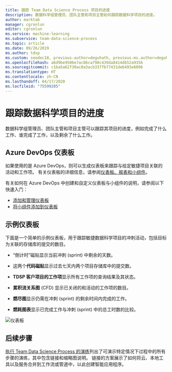 ```yaml
---
title: 跟踪 Team Data Science Process 项目的进度
description: 数据科学组管理员、团队主管和项目主管如何跟踪数据科学项目的进度。
author: marktab
manager: cgronlun
editor: cgronlun
ms.service: machine-learning
ms.subservice: team-data-science-process
ms.topic: article
ms.date: 09/26/2019
ms.author: tdsp
ms.custom: seodec18, previous-author=deguhath, previous-ms.author=deguhath
ms.openlocfilehash: a6d9be9506e7ac86ca798c439da8414db52a9356
ms.sourcegitcommit: c1ba5a62f30ac0a3acb337fb77431de6493e6096
ms.translationtype: HT
ms.contentlocale: zh-CN
ms.lasthandoff: 04/17/2020
ms.locfileid: "75599205"
---
```

# <a name="track-the-progress-of-data-science-projects"></a>跟踪数据科学项目的进度

数据科学组管理员、团队主管和项目主管可以跟踪其项目的进度，例如完成了什么工作、谁完成了工作，以及剩余了什么工作。 

## <a name="azure-devops-dashboards"></a>Azure DevOps 仪表板

如果使用的是 Azure DevOps，则可以生成仪表板来跟踪与给定敏捷项目关联的活动和工作项。 有关仪表板的详细信息，请参阅[仪表板、报表和小组件](https://docs.microsoft.com/azure/devops/report/dashboards/)。

有关如何在 Azure DevOps 中创建和自定义仪表板与小组件的说明，请参阅以下快速入门：

- [添加和管理仪表板](https://docs.microsoft.com/azure/devops/report/dashboards/dashboards)
- [将小组件添加到仪表板](https://docs.microsoft.com/azure/devops/report/dashboards/add-widget-to-dashboard)

## <a name="example-dashboard"></a>示例仪表板

下面是一个简单的示例仪表板，用于跟踪敏捷数据科学项目的冲刺活动，包括目标为关联的存储库的提交的数目。 

- “倒计时”磁贴显示当前冲刺 (sprint) 中剩余的天数。  

- 这两个**代码磁贴**显示过去七天内两个项目存储库中的提交数。 

- **TDSP 客户项目的工作项**显示所有工作项的查询结果及其状态。 

- **累积流关系图** (CFD) 显示已关闭的和活动的工作项的数目。

- **燃尽图**显示仍需在冲刺 (sprint) 的剩余时间内完成的工作。

- **燃耗图表**显示已完成工作与冲刺 (sprint) 中的总工时数的比较。

![仪表板](./media/track-progress/dashboard.png)

## <a name="next-steps"></a>后续步骤

[执行 Team Data Science Process 的演练](walkthroughs.md)列出了可演示特定情况下过程中的所有步骤的演练，其中包含链接和缩略图说明。 链接的方案展示了如何将云、本地工具以及服务合并到工作流或管道中，以此创建智能应用程序。 
